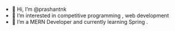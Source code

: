 - 👋 Hi, I’m @prashantnk
- 👀 I’m interested in competitive programming , web development
- 🌱 I’m a MERN Developer and currently learning Spring . 

<!---
prashantnk/prashantnk is a ✨ special ✨ repository because its `README.md` (this file) appears on your GitHub profile.
You can click the Preview link to take a look at your changes.
--->
